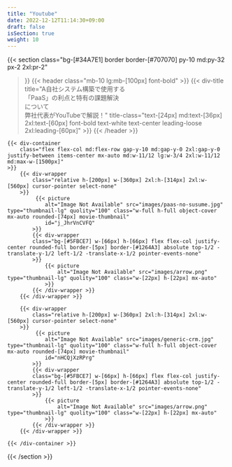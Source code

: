 ```yaml
---
title: "Youtube"
date: 2022-12-12T11:14:30+09:00
draft: false
isSection: true
weight: 10
---
```


{{< section
    class="bg-[#34A7E1] border border-[#707070] py-10 md:py-32 px-2 2xl:pr-2"
>}}
    {{< header
        class="mb-10 lg:mb-[100px] font-bold"
    >}}
        {{< div-title
            title="A自社システム構築で使用する<br class='hidden lg:block'>「PaaS」の利点と特有の課題解決<br class='hidden lg:block'>について<br class='hidden lg:block'>弊社代表がYouTubeで解説！"
            title-class="text-[24px] md:text-[36px] 2xl:text-[60px] font-bold text-white text-center leading-loose 2xl:leading-[60px]"
        >}}
    {{< /header >}}

    {{< div-container
        class="flex flex-col md:flex-row gap-y-10 md:gap-y-0 2xl:gap-y-0 justify-between items-center mx-auto md:w-11/12 lg:w-3/4 2xl:w-11/12 md:max-w-[1500px]"
    >}}
        {{< div-wrapper
            class="relative h-[200px] w-[360px] 2xl:h-[314px] 2xl:w-[560px] cursor-pointer select-none"
        >}}
             {{< picture
                alt="Image Not Available" src="images/paas-no-susume.jpg" type="thumbnail-lg" quolity="100" class="w-full h-full object-cover mx-auto rounded-[74px] movie-thumbnail"
                id="j_JhrVnCVFQ" 
            >}}
            {{< div-wrapper
            class="bg-[#5FBCE7] w-[66px] h-[66px] flex flex-col justify-center rounded-full border-[5px] border-[#1264A3] absolute top-1/2 -translate-y-1/2 left-1/2 -translate-x-1/2 pointer-events-none"
            >}}
                {{< picture
                    alt="Image Not Available" src="images/arrow.png" type="thumbnail-lg" quolity="100" class="w-[22px] h-[22px] mx-auto"
                >}}
            {{< /div-wrapper >}}
        {{< /div-wrapper >}}

        {{< div-wrapper
            class="relative h-[200px] w-[360px] 2xl:h-[314px] 2xl:w-[560px] cursor-pointer select-none"
        >}}
             {{< picture
                alt="Image Not Available" src="images/generic-crm.jpg" type="thumbnail-lg" quolity="100" class="w-full h-full object-cover mx-auto rounded-[74px] movie-thumbnail"
                id="nHCQjXzRPrg"
            >}}
            {{< div-wrapper
            class="bg-[#5FBCE7] w-[66px] h-[66px] flex flex-col justify-center rounded-full border-[5px] border-[#1264A3] absolute top-1/2 -translate-y-1/2 left-1/2 -translate-x-1/2 pointer-events-none"
            >}}
                {{< picture
                    alt="Image Not Available" src="images/arrow.png" type="thumbnail-lg" quolity="100" class="w-[22px] h-[22px] mx-auto"
                >}}
            {{< /div-wrapper >}}
        {{< /div-wrapper >}}

    {{< /div-container >}}

{{< /section >}}

